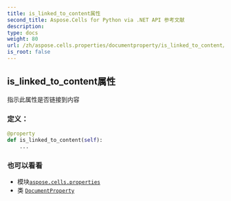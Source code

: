 ```yaml
---
title: is_linked_to_content属性
second_title: Aspose.Cells for Python via .NET API 参考文献
description:
type: docs
weight: 80
url: /zh/aspose.cells.properties/documentproperty/is_linked_to_content/
is_root: false
---
```

## is_linked_to_content属性

指示此属性是否链接到内容
### 定义：
```python
@property
def is_linked_to_content(self):
    ...
```

### 也可以看看
* 模块[`aspose.cells.properties`](../../)
* 类 [`DocumentProperty`](/cells/python-net/zh/aspose.cells.properties/documentproperty)
